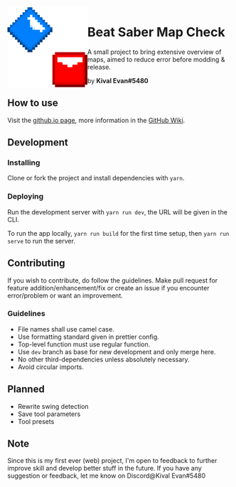 <img align="left" src="./public/img/icon-large.png" height="180" width="180">

# Beat Saber Map Check

A small project to bring extensive overview of maps,
aimed to reduce error before modding & release.

by **Kival Evan#5480**

## How to use

Visit the [github.io page](https://kivalevan.github.io/BeatSaber-MapCheck/), more information in the [GitHub Wiki](https://github.com/KivalEvan/BeatSaber-MapCheck/wiki).

## Development

### Installing

Clone or fork the project and install dependencies with `yarn`.

### Deploying

Run the development server with `yarn run dev`, the URL will be given in the CLI.

To run the app locally, `yarn run build` for the first time setup, then `yarn run serve` to run the server.

## Contributing

If you wish to contribute, do follow the guidelines. Make pull request for feature addition/enhancement/fix or create an issue if you encounter error/problem or want an improvement.

### Guidelines

-   File names shall use camel case.
-   Use formatting standard given in prettier config.
-   Top-level function must use regular function.
-   Use `dev` branch as base for new development and only merge here.
-   No other third-dependencies unless absolutely necessary.
-   Avoid circular imports.

## Planned

-   Rewrite swing detection
-   Save tool parameters
-   Tool presets

## Note

Since this is my first ever (web) project, I'm open to feedback to further improve skill and develop better stuff in the future. If you have any suggestion or feedback, let me know on Discord@Kival Evan#5480
